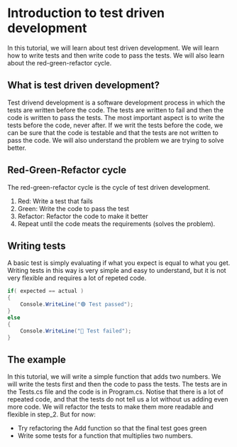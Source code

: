 # Introduction to test driven development

In this tutorial, we will learn about test driven development. We will learn how to write tests and then write code to pass the tests. 
We will also learn about the red-green-refactor cycle.

## What is test driven development?
Test drivend development is a software development process in which the tests are written before the code. The tests are written to fail and then the code is written to pass the tests. The most important aspect is to write the tests before the code, never after. 
If we writ the tests before the code, we can be sure that the code is testable and that the tests are not written to pass the code.
We will also understand the problem we are trying to solve better.

## Red-Green-Refactor cycle
The red-green-refactor cycle is the cycle of test driven development.
1. Red: Write a test that fails
2. Green: Write the code to pass the test
3. Refactor: Refactor the code to make it better
4. Repeat until the code meats the requirements (solves the problem).

## Writing tests
A basic test is simply evaluating if what you expect is equal to what you get.
Writing tests in this way is very simple and easy to understand, but it is not very flexible and requires a lot of repeted code. 

```csharp
if( expected == actual )
{
    Console.WriteLine("🟢 Test passed");
}
else
{
    Console.WriteLine("🔴 Test failed");
}
```

## The example
In this tutorial, we will write a simple function that adds two numbers. We will write the tests first and then the code to pass the tests.
The tests are in the Tests.cs file and the code is in Program.cs. 
Notise that there is a lot of repeated code, and that the tests do not tell us a lot without us adding even more code. 
We will refactor the tests to make them more readable and flexible in step_2. 
But for now:
- Try refactoring the Add function so that the final test goes green 
- Write some tests for a function that multiplies two numbers.